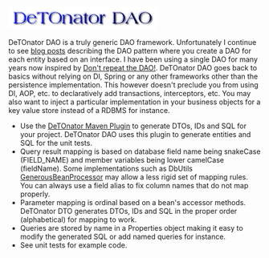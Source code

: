 ![Title](images/title.png)

DeTOnator DAO is a truly generic DAO framework. Unfortunately I continue to see [blog posts](https://www.baeldung.com/java-dao-pattern)
describing the DAO pattern where you create a DAO for each entity based on an interface. I have been using a single DAO for many years
now inspired by [Don't repeat the DAO!](https://www.ibm.com/developerworks/library/j-genericdao/index.html). DeTOnator DAO goes back to
basics without relying on DI, Spring or any other frameworks other than the persistence implementation. This however doesn't preclude
you from using DI, AOP, etc. to declaratively add transactions, interceptors, etc. You may also want to inject a particular
implementation in your business objects for a key value store instead of a RDBMS for instance.
* Use the [DeTOnator Maven Plugin](https://github.com/sgjava/detonator/tree/master/detonator-maven-plugin) to generate DTOs, IDs and SQL
for your project. DeTOnator DAO uses this plugin to generate entities and SQL for the unit tests.
* Query result mapping is based on database field name being snakeCase (FIELD_NAME) and member variables being lower camelCase
(fieldName). Some implementations such as
DbUtils [GenerousBeanProcessor](https://commons.apache.org/proper/commons-dbutils/apidocs/org/apache/commons/dbutils/GenerousBeanProcessor.html)
may allow a less rigid set of mapping rules. You can always use a field alias to fix column names that do not map properly.
* Parameter mapping is ordinal based on a bean's accessor methods. DeTOnator DTO generates DTOs, IDs and SQL in the proper order
(alphabetical) for mapping to work.
* Queries are stored by name in a Properties object making it easy to modify the generated SQL or add named queries for instance.
* See unit tests for example code.